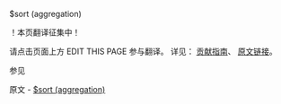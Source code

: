  $sort (aggregation)

 ！本页翻译征集中！

请点击页面上方 EDIT THIS PAGE 参与翻译。
详见：
[贡献指南]( https://github.com/whaleal/MongoDB-Manual-zh/blob/master/CONTRIBUTING.md )、
[原文链接](  https://docs.mongodb.com/manual/reference/operator/aggregation/sort/  )。

 参见

原文 - [$sort (aggregation)]( https://docs.mongodb.com/manual/reference/operator/aggregation/sort/ )


